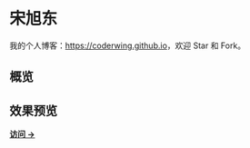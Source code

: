 # 宋旭东

我的个人博客：<https://coderwing.github.io>，欢迎 Star 和 Fork。

## 概览

<!-- vim-markdown-toc GFM -->
<!-- vim-markdown-toc -->

## 效果预览

**[访问 &rarr;](https://coderwing.github.io)**
